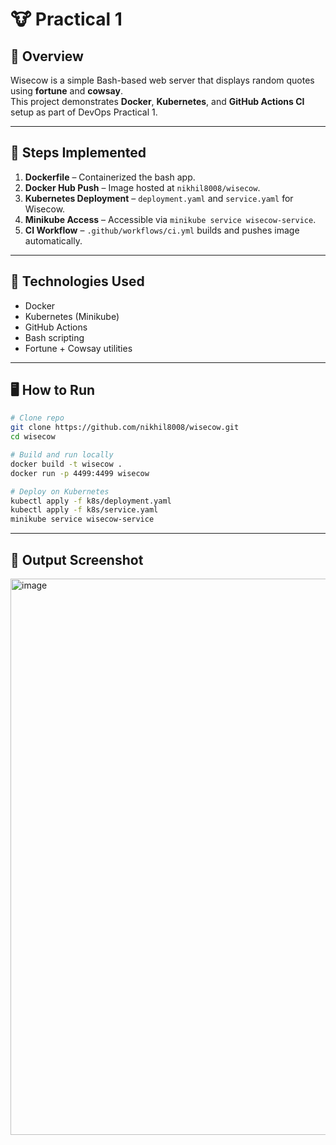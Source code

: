 # 🐮 Practical 1

## 📘 Overview
Wisecow is a simple Bash-based web server that displays random quotes using **fortune** and **cowsay**.  
This project demonstrates **Docker**, **Kubernetes**, and **GitHub Actions CI** setup as part of DevOps Practical 1.

---

## 🚀 Steps Implemented
1. **Dockerfile** – Containerized the bash app.
2. **Docker Hub Push** – Image hosted at `nikhil8008/wisecow`.
3. **Kubernetes Deployment** – `deployment.yaml` and `service.yaml` for Wisecow.
4. **Minikube Access** – Accessible via `minikube service wisecow-service`.
5. **CI Workflow** – `.github/workflows/ci.yml` builds and pushes image automatically.

---

## 🧠 Technologies Used
- Docker
- Kubernetes (Minikube)
- GitHub Actions
- Bash scripting
- Fortune + Cowsay utilities

---

## 🖥️ How to Run
```bash
# Clone repo
git clone https://github.com/nikhil8008/wisecow.git
cd wisecow

# Build and run locally
docker build -t wisecow .
docker run -p 4499:4499 wisecow

# Deploy on Kubernetes
kubectl apply -f k8s/deployment.yaml
kubectl apply -f k8s/service.yaml
minikube service wisecow-service
```

---

## 📸 Output Screenshot
<img width="1914" height="890" alt="image" src="https://github.com/user-attachments/assets/2150bd93-0a2a-4212-97aa-3e7d26235596" />


